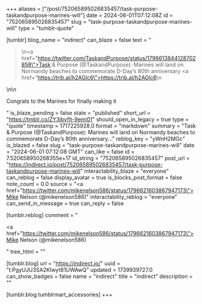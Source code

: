 +++
aliases = ["/post/752065895026835457/task-purpose-taskandpurpose-marines-will"]
date = 2024-06-01T07:12:08Z
id = "752065895026835457"
slug = "task-purpose-taskandpurpose-marines-will"
type = "tumblr-quote"

[tumblr]
blog_name = "indirect"
can_blaze = false
text = "<blockquote><p>\n<a href=\"https://twitter.com/TaskandPurpose/status/1796613844128702858\">Task &amp; Purpose (@TaskandPurpose)</a>: Marines will land on Normandy beaches to commemorate D-Day’s 80th anniversary <a href=\"https://trib.al/h2AGlc6\">https://trib.al/h2AGlc6</a>\n</p></blockquote>\n\n<p>Congrats to the Marines for finally making it</p>"
is_blaze_pending = false
state = "published"
short_url = "https://tmblr.co/ZY3jbyflt-9emi01"
should_open_in_legacy = true
type = "quote"
timestamp = 1717225928.0
format = "markdown"
summary = "Task & Purpose (@TaskandPurpose): Marines will land on Normandy beaches to commemorate D-Day’s 80th anniversary..."
reblog_key = "yWnH2MGc"
is_blazed = false
slug = "task-purpose-taskandpurpose-marines-will"
date = "2024-06-01 07:12:08 GMT"
can_like = false
id = 7.520658950268355e+17
id_string = "752065895026835457"
post_url = "https://indirect.io/post/752065895026835457/task-purpose-taskandpurpose-marines-will"
interactability_blaze = "everyone"
can_reblog = false
display_avatar = true
is_blocks_post_format = false
note_count = 0.0
source = "<a href=\"https://twitter.com/mikenelson586/status/1796621603867947173\">Mike Nelson (@mikenelson586)</a>"
interactability_reblog = "everyone"
can_send_in_message = true
can_reply = false

[tumblr.reblog]
comment = "<p><a href=\"https://twitter.com/mikenelson586/status/1796621603867947173\">Mike Nelson (@mikenelson586)</a></p>"
tree_html = ""

[tumblr.blog]
url = "https://indirect.io/"
uuid = "t:PgyUJU3SA2Klwyt81UWAwQ"
updated = 1739939727.0
can_show_badges = false
name = "indirect"
title = "indirect"
description = ""

[tumblr.blog.tumblrmart_accessories]
+++
